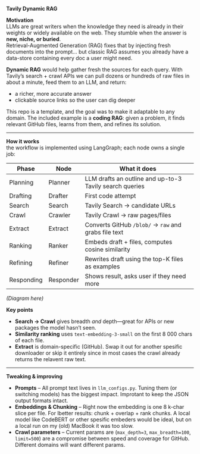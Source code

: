 **Tavily Dynamic RAG**

**Motivation**  
LLMs are great writers when the knowledge they need is already in their weights or widely available on the web. They stumble when the answer is **new, niche, or buried**.  
Retrieval-Augmented Generation (RAG) fixes that by injecting fresh documents into the prompt… but classic RAG assumes you already have a data-store containing every doc a user might need.

**Dynamic RAG** would help gather fresh the sources for each query.
With Tavily’s search + crawl APIs we can pull dozens or hundreds of raw files in about a minute, feed them to an LLM, and return:

* a richer, more accurate answer  
* clickable source links so the user can dig deeper  

This repo is a template, and the goal was to make it adaptable to any domain. The included example is a **coding RAG**: given a problem, it finds relevant GitHub files, learns from them, and refines its solution.

---

**How it works**  
the workflow is implemented using LangGraph; each node owns a single job:

| Phase      | Node      | What it does                                                             |
|------------|-----------|--------------------------------------------------------------------------|
| Planning   | Planner   | LLM drafts an outline and up-to-3 Tavily search queries                  |
| Drafting   | Drafter   | First code attempt                                                      |
| Search     | Search    | Tavily Search → candidate URLs                                          |
| Crawl      | Crawler   | Tavily Crawl → raw pages/files                                          |
| Extract    | Extract   | Converts GitHub `/blob/` → `raw` and grabs file text                    |
| Ranking    | Ranker    | Embeds draft + files, computes cosine similarity                        |
| Refining   | Refiner   | Rewrites draft using the top-K files as examples                        |
| Responding | Responder | Shows result, asks user if they need more                               |

*(Diagram here)*

**Key points**

* **Search → Crawl** gives breadth *and* depth—great for APIs or new packages the model hasn’t seen.  
* **Similarity ranking** uses `text-embedding-3-small` on the first 8 000 chars of each file.  
* **Extract** is domain-specific (GitHub). Swap it out for another spesific downloader or skip it entirely since in most cases the crawl already returns the relavent raw text.

---

**Tweaking & improving**

* **Prompts** – All prompt text lives in `llm_configs.py`. Tuning them (or switching models) has the biggest impact. Improtant to keep the JSON output formats intact.  
* **Embeddings & Chunking** – Right now the embedding is one 8 k-char slice per file. For lbetter results: chunk + overlap + rank chunks. A local model like CodeBERT or other spesific embeders would be ideal, but on a local run on my (old) MacBook it was too slow.  
* **Crawl parameters** – Current params are (`max_depth=3`, `max_breadth=100`, `limit=500`) are a compromise between speed and coverage for GitHub. Different domains will want different params.


